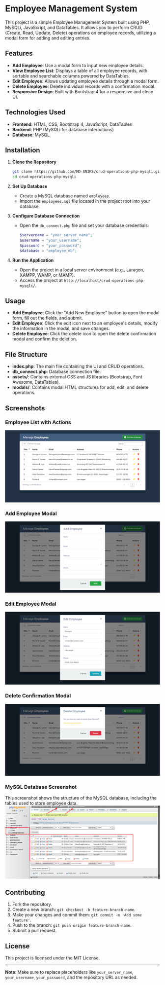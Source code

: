 # Employee Management System

This project is a simple Employee Management System built using PHP, MySQLi, JavaScript, and DataTables. It allows you to perform CRUD (Create, Read, Update, Delete) operations on employee records, utilizing a modal form for adding and editing entries.

## Features

- **Add Employee**: Use a modal form to input new employee details.
- **View Employee List**: Displays a table of all employee records, with sortable and searchable columns powered by DataTables.
- **Edit Employee**: Allows updating employee details through a modal form.
- **Delete Employee**: Delete individual records with a confirmation modal.
- **Responsive Design**: Built with Bootstrap 4 for a responsive and clean UI.

## Technologies Used

- **Frontend**: HTML, CSS, Bootstrap 4, JavaScript, DataTables
- **Backend**: PHP (MySQLi for database interactions)
- **Database**: MySQL

## Installation

1. **Clone the Repository**
    ```bash
    git clone https://github.com/MD-ANIKS/crud-operations-php-mysqli.git
    cd crud-operations-php-mysqli
    ```

2. **Set Up Database**
   - Create a MySQL database named `employees`.
   - Import the `employees.sql` file located in the project root into your database.

3. **Configure Database Connection**
   - Open the `db_connect.php` file and set your database credentials:
     ```php
     $servername = "your_server_name";
     $username = "your_username";
     $password = "your_password";
     $database = "employee_db";
     ```

4. **Run the Application**
   - Open the project in a local server environment (e.g., Laragon, XAMPP, WAMP, or MAMP).
   - Access the project at `http://localhost/crud-operations-php-mysqli/`.

## Usage

- **Add Employee**: Click the "Add New Employee" button to open the modal form, fill out the fields, and submit.
- **Edit Employee**: Click the edit icon next to an employee's details, modify the information in the modal, and save changes.
- **Delete Employee**: Click the delete icon to open the delete confirmation modal and confirm the deletion.

## File Structure

- **index.php**: The main file containing the UI and CRUD operations.
- **db_connect.php**: Database connection file.
- **assets/**: Contains external CSS and JS libraries (Bootstrap, Font Awesome, DataTables).
- **modals/**: Contains modal HTML structures for add, edit, and delete operations.

## Screenshots

### Employee List with Actions
![Employee List Screenshot](screenshots/employee_list.png)

### Add Employee Modal
![Add Employee Modal](screenshots/add_employee_modal.png)

### Edit Employee Modal
![Edit Employee Modal](screenshots/edit_employee_modal.png)

### Delete Confirmation Modal
![Delete Modal](screenshots/delete_confirmation_modal.png)

### MySQL Database Screenshot
This screenshot shows the structure of the MySQL database, including the tables used to store employee data.
![MySQL Database Screenshot](screenshots/mysql_database.png)

## Contributing

1. Fork the repository.
2. Create a new branch: `git checkout -b feature-branch-name`.
3. Make your changes and commit them: `git commit -m 'Add some feature'`.
4. Push to the branch: `git push origin feature-branch-name`.
5. Submit a pull request.

## License

This project is licensed under the MIT License.

---

**Note**: Make sure to replace placeholders like `your_server_name`, `your_username`, `your_password`, and the repository URL as needed.
